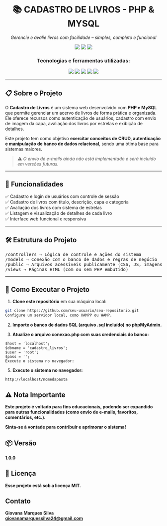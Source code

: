 <h1 align="center">📚 CADASTRO DE LIVROS - PHP & MYSQL</h1>

<p align="center"><em>Gerencie e avalie livros com facilidade – simples, completo e funcional</em></p>

<p align="center">
  <img src="https://img.shields.io/badge/último%20commit-junho-blue?style=flat-square" />
  <img src="https://img.shields.io/badge/php-100%25-777BB4?style=flat-square&logo=php&logoColor=white" />
  <img src="https://img.shields.io/badge/tecnologias-5-blue?style=flat-square" />
</p>

<h3 align="center">Tecnologias e ferramentas utilizadas:</h3>

<p align="center">
  <img src="https://img.shields.io/badge/PHP-777BB4?style=for-the-badge&logo=php&logoColor=white" />
  <img src="https://img.shields.io/badge/MySQL-4479A1?style=for-the-badge&logo=mysql&logoColor=white" />
  <img src="https://img.shields.io/badge/HTML5-E34F26?style=for-the-badge&logo=html5&logoColor=white" />
  <img src="https://img.shields.io/badge/CSS3-1572B6?style=for-the-badge&logo=css3&logoColor=white" />
  <img src="https://img.shields.io/badge/JavaScript-F7DF1E?style=for-the-badge&logo=javascript&logoColor=black" />
</p>

---

## 📋 Sobre o Projeto

O **Cadastro de Livros** é um sistema web desenvolvido com **PHP e MySQL** que permite gerenciar um acervo de livros de forma prática e organizada. Ele oferece recursos como autenticação de usuários, cadastro com envio de imagem da capa, avaliação dos livros por estrelas e exibição de detalhes.

Este projeto tem como objetivo **exercitar conceitos de CRUD, autenticação e manipulação de banco de dados relacional**, sendo uma ótima base para sistemas maiores.

> ⚠️ *O envio de e-mails ainda não está implementado e será incluído em versões futuras.*

---

## 🧠 Funcionalidades

✅ Cadastro e login de usuários com controle de sessão  
✅ Cadastro de livros com título, descrição, capa e categoria  
✅ Avaliação dos livros com sistema de estrelas  
✅ Listagem e visualização de detalhes de cada livro  
✅ Interface web funcional e responsiva

---

## 🛠 Estrutura do Projeto

<pre>/controllers → Lógica de controle e ações do sistema
/models → Conexão com o banco de dados e regras de negócio
/public → Arquivos acessíveis publicamente (CSS, JS, imagens)
/views → Páginas HTML (com ou sem PHP embutido)
</pre>

---

## 🚀 Como Executar o Projeto

1. **Clone este repositório** em sua máquina local:
```bash
git clone https://github.com/seu-usuario/seu-repositorio.git
Configure um servidor local, como XAMPP ou WAMP.
```

2. **Importe o banco de dados SQL (arquivo .sql incluído) no phpMyAdmin.**

3. **Atualize o arquivo conexao.php com suas credenciais do banco:**
<pre><code>$host = 'localhost';
$dbname = 'cadastro_livros';
$user = 'root';
$pass = '';
Execute o sistema no navegador:</code></pre>

5. **Execute o sistema no navegador:**
<pre><code>http://localhost/nomedapasta
</code></pre>

<h2>⚠️ Nota Importante</h2>
<p><strong>Este projeto é voltado para fins educacionais, podendo ser expandido para outras funcionalidades (como envio de e-mails, favoritos, comentários, etc.).

Sinta-se à vontade para contribuir e aprimorar o sistema!</p>

<h2>📦 Versão</h2>
<p>1.0.0</p>

<h2>📄 Licença</h2>
<p>Esse projeto está sob a licença MIT.</p>

## Contato ##
Giovana Marques Silva <br>
giovanamarquessilva24@gmail.com
